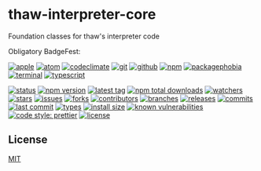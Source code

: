 # thaw-interpreter-core
Foundation classes for thaw's interpreter code

Obligatory BadgeFest:

[![apple][apple-badge-image]][apple-url]
[![atom][atom-badge-image]][atom-url]
[![codeclimate][codeclimate-badge-image]][codeclimate-url]
[![git][git-badge-image]][git-url]
[![github][github-badge-image]][github-url]
[![npm][npm-badge-image]][npm-url]
[![packagephobia][packagephobia-badge-image]][packagephobia-url]
[![terminal][terminal-badge-image]][terminal-url]
[![typescript][typescript-badge-image]][typescript-url]

[![status][status-badge-image]][status-url]
[![npm version][npm-version-badge-image]][npm-version-url]
[![latest tag][latest-tag-badge-image]][latest-tag-url]
[![npm total downloads][npm-total-downloads-badge-image]][npm-total-downloads-url]
[![watchers][watchers-badge-image]][watchers-url]
[![stars][stars-badge-image]][stars-url]
[![issues][issues-badge-image]][issues-url]
[![forks][forks-badge-image]][forks-url]
[![contributors][contributors-badge-image]][contributors-url]
[![branches][branches-badge-image]][branches-url]
[![releases][releases-badge-image]][releases-url]
[![commits][commits-badge-image]][commits-url]
[![last commit][last-commit-badge-image]][last-commit-url]
[![types][types-badge-image]][types-url]
[![install size][install-size-badge-image]][install-size-url]
[![known vulnerabilities][known-vulnerabilities-badge-image]][known-vulnerabilities-url]
[![code style: prettier][prettier-badge-image]][prettier-url]
[![license][license-badge-image]][license-url]

## License
[MIT](https://choosealicense.com/licenses/mit/)

[apple-badge-image]: https://badgen.net/badge/icon/apple?icon=apple&label
[apple-url]: https://www.apple.com
[atom-badge-image]: https://badgen.net/badge/icon/atom?icon=atom&label
[atom-url]: https://atom.io
[circleci-badge-image]: https://badgen.net/badge/icon/circleci?icon=circleci&label
[circleci-url]: https://circleci.com
[codeclimate-badge-image]: https://badgen.net/badge/icon/codeclimate?icon=codeclimate&label
[codeclimate-url]: https://codeclimate.com
[git-badge-image]: https://badgen.net/badge/icon/git?icon=git&label
[git-url]: https://git-scm.com
[github-badge-image]: https://badgen.net/badge/icon/github?icon=github&label
[github-url]: https://github.com
[npm-badge-image]: https://badgen.net/badge/icon/npm?icon=npm&label
[npm-url]: https://npmjs.com
[packagephobia-badge-image]: https://badgen.net/badge/icon/packagephobia?icon=packagephobia&label
[packagephobia-url]: https://packagephobia.com/
[terminal-badge-image]: https://badgen.net/badge/icon/terminal?icon=terminal&label
[terminal-url]: https://en.wikipedia.org/wiki/History_of_Unix
[typescript-badge-image]: https://badgen.net/badge/icon/typescript?icon=typescript&label
[typescript-url]: https://www.typescriptlang.org

[status-badge-image]: https://badgen.net/github/status/tom-weatherhead/thaw-interpreter-core
[status-url]: https://badgen.net/github/status/tom-weatherhead/thaw-interpreter-core
[npm-version-badge-image]: https://img.shields.io/npm/v/thaw-interpreter-core.svg
[npm-version-url]: https://www.npmjs.com/package/thaw-interpreter-core
[latest-tag-badge-image]: https://badgen.net/github/tag/tom-weatherhead/thaw-interpreter-core
[latest-tag-url]: https://github.com/tom-weatherhead/thaw-interpreter-core/tags
[npm-total-downloads-badge-image]: https://img.shields.io/npm/dt/thaw-interpreter-core.svg
[npm-total-downloads-url]: https://www.npmjs.com/package/thaw-interpreter-core
[watchers-badge-image]: https://badgen.net/github/watchers/tom-weatherhead/thaw-interpreter-core
[watchers-url]: https://github.com/tom-weatherhead/thaw-interpreter-core/watchers
[stars-badge-image]: https://badgen.net/github/stars/tom-weatherhead/thaw-interpreter-core
[stars-url]: https://github.com/tom-weatherhead/thaw-interpreter-core/stargazers
[issues-badge-image]: https://badgen.net/github/issues/tom-weatherhead/thaw-interpreter-core
[issues-url]: https://github.com/tom-weatherhead/thaw-interpreter-core/issues
[forks-badge-image]: https://badgen.net/github/forks/tom-weatherhead/thaw-interpreter-core
[forks-url]: https://github.com/tom-weatherhead/thaw-interpreter-core/network/members
[contributors-badge-image]: https://badgen.net/github/contributors/tom-weatherhead/thaw-interpreter-core
[contributors-url]: https://github.com/tom-weatherhead/thaw-interpreter-core/graphs/contributors
[branches-badge-image]: https://badgen.net/github/branches/tom-weatherhead/thaw-interpreter-core
[branches-url]: https://github.com/tom-weatherhead/thaw-interpreter-core/branches
[releases-badge-image]: https://badgen.net/github/releases/tom-weatherhead/thaw-interpreter-core
[releases-url]: https://github.com/tom-weatherhead/thaw-interpreter-core/releases
[commits-badge-image]: https://badgen.net/github/commits/tom-weatherhead/thaw-interpreter-core
[commits-url]: https://github.com/tom-weatherhead/thaw-interpreter-core/commits/master
[last-commit-badge-image]: https://badgen.net/github/last-commit/tom-weatherhead/thaw-interpreter-core
[last-commit-url]: https://github.com/tom-weatherhead/thaw-interpreter-core
[types-badge-image]: https://badgen.net/npm/types/thaw-interpreter-core
[types-url]: https://badgen.net/npm/types/thaw-interpreter-core
[install-size-badge-image]: https://badgen.net/packagephobia/install/thaw-interpreter-core
[install-size-url]: https://badgen.net/packagephobia/install/thaw-interpreter-core
[known-vulnerabilities-badge-image]: https://snyk.io/test/github/tom-weatherhead/thaw-interpreter-core/badge.svg?targetFile=package.json&package-lock.json
[known-vulnerabilities-url]: https://snyk.io/test/github/tom-weatherhead/thaw-interpreter-core?targetFile=package.json&package-lock.json
[lines-of-code-badge-image]: https://badgen.net/codeclimate/loc/tom-weatherhead/thaw-interpreter-core
[lines-of-code-url]: https://badgen.net/codeclimate/loc/tom-weatherhead/thaw-interpreter-core
[technical-debt-badge-image]: https://badgen.net/codeclimate/tech-debt/tom-weatherhead/thaw-interpreter-core
[technical-debt-url]: https://badgen.net/codeclimate/tech-debt/tom-weatherhead/thaw-interpreter-core
[maintainability-badge-image]: https://api.codeclimate.com/v1/badges/00000000000000000000/maintainability
[maintainability-url]: https://codeclimate.com/github/tom-weatherhead/thaw-interpreter-core/maintainability
[test-coverage-badge-image]: https://api.codeclimate.com/v1/badges/00000000000000000000/test_coverage
[test-coverage-url]: https://codeclimate.com/github/tom-weatherhead/thaw-interpreter-core/test_coverage
[jest-badge-image]: https://img.shields.io/badge/tested_with-jest-99424f.svg
[jest-url]: https://github.com/facebook/jest
[prettier-badge-image]: https://img.shields.io/badge/code_style-prettier-ff69b4.svg?style=flat-square
[prettier-url]: https://github.com/prettier/prettier
[license-badge-image]: https://img.shields.io/github/license/mashape/apistatus.svg
[license-url]: https://github.com/tom-weatherhead/thaw-interpreter-core/blob/master/LICENSE

